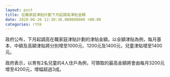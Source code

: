 ```yaml
---
layout: post
title: 在職家庭津貼計劃下月起調高津貼金額
date: 2020-06-26 12:30:36.000000000 +08:00
categories: rthk
---
```


政府公布，下月起調高在職家庭津貼計劃的津貼金額。以全額津貼為例，每月基本、中額及高額津貼將分別增至1000元、1200元及1400元，兒童津貼增至1400元。

政府表示，以育有2名兒童的4人住戶為例，可領取的最高金額將會由每月3200元增至4200元，增幅超過3成。
